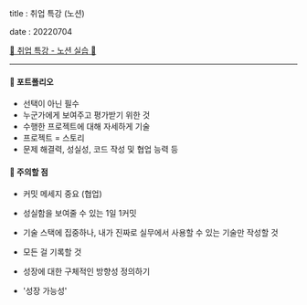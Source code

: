 title : 취업 특강 (노션)

date : 20220704



[💛 취업 특강 - 노션 실습 💛](https://slowlyseo.notion.site/7129e1d2345c412b9352508bccbe4186)



------



#### 🚩 포트폴리오

- 선택이 아닌 필수
- 누군가에게 보여주고 평가받기 위한 것
- 수행한 프로젝트에 대해 자세하게 기술
- 프로젝트 = 스토리
- 문제 해결력, 성실성, 코드 작성 및 협업 능력 등



#### 🚩 주의할 점

- 커밋 메세지 중요 (협업)

- 성실함을 보여줄 수 있는 1일 1커밋

- 기술 스택에 집중하나, 내가 진짜로 실무에서 사용할 수 있는 기술만 작성할 것
- 모든 걸 기록할 것
- 성장에 대한 구체적인 방향성 정의하기
- '성장 가능성'